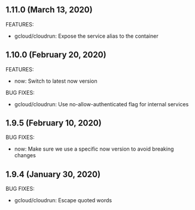 ## 1.11.0 (March 13, 2020)

FEATURES:
* gcloud/cloudrun: Expose the service alias to the container

## 1.10.0 (February 20, 2020)

FEATURES:
* now: Switch to latest now version

BUG FIXES:
* gcloud/cloudrun: Use no-allow-authenticated flag for internal services 

## 1.9.5 (February 10, 2020)

BUG FIXES:
* now: Make sure we use a specific now version to avoid breaking changes


## 1.9.4 (January 30, 2020)

BUG FIXES:
* gcloud/cloudrun: Escape quoted words
